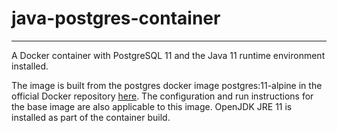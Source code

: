 # java-postgres-container

---

A Docker container with PostgreSQL 11 and the Java 11 runtime environment installed. 

The image is built from the postgres docker image postgres:11-alpine in the official Docker repository [here](https://hub.docker.com/_/postgres/). The configuration and run instructions for the base image are also applicable to this image. OpenJDK JRE 11 is installed as part of the container build.
